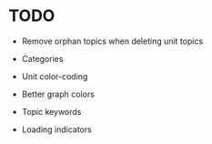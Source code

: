 # TODO

- Remove orphan topics when deleting unit topics 
- Categories
- Unit color-coding
- Better graph colors

- Topic keywords
- Loading indicators

